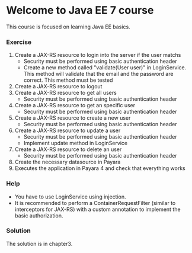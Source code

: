 # Welcome to Java EE 7 course

This course is focused on learning Java EE basics.

### Exercise

1. Create a JAX-RS resource to login into the server if the user matchs
    * Security must be performed using basic authentication header
    * Create a new method called "validate(User user)" in LoginService. This method will validate that the email and the password are correct. This method must be tested
2. Create a JAX-RS resource to logout
3. Create a JAX-RS resource to get all users
    * Security must be performed using basic authentication header
4. Create a JAX-RS resource to get an specific user
    * Security must be performed using basic authentication header
5. Create a JAX-RS resource to create a new user
    * Security must be performed using basic authentication header
6. Create a JAX-RS resource to update a user
    * Security must be performed using basic authentication header
    * Implement update method in LoginService
7. Create a JAX-RS resource to delete an user
    * Security must be performed using basic authentication header
8. Create the necessary datasource in Payara
9. Executes the application in Payara 4 and check that everything works

### Help

* You have to use LoginService using injection.
* It is recommended to perform a ContainerRequestFilter (similar to interceptors for JAX-RS) with a custom annotation to implement the basic authorization.

### Solution

The solution is in chapter3.


